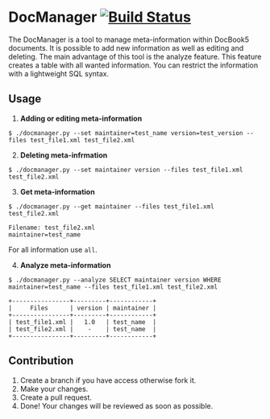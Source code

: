# DocManager [![Build Status](https://travis-ci.org/openSUSE/docmanager.svg?branch=develop)](https://travis-ci.org/openSUSE/docmanager)

The DocManager is a tool to manage meta-information within DocBook5 documents.
It is possible to add new information as well as editing and deleting. The
main advantage of this tool is the analyze feature. This feature creates a
table with all wanted information. You can restrict the information with a
lightweight SQL syntax.

## Usage

  1. **Adding or editing meta-information**

  `$ ./docmanager.py --set maintainer=test_name version=test_version --files test_file1.xml test_file2.xml`

  2. **Deleting meta-infrmation**

  `$ ./docmanager.py --set maintainer version --files test_file1.xml test_file2.xml`

  3. **Get meta-information**

  `$ ./docmanager.py --get maintainer --files test_file1.xml test_file2.xml`

  ```
  Filename: test_file2.xml
  maintainer=test_name
  ```

  For all information use `all`.

  4. **Analyze meta-information**

  `$ ./docmanager.py --analyze SELECT maintainer version WHERE maintainer=test_name --files test_file1.xml test_file2.xml`

  ```
  +----------------+---------+------------+
  |     Files      | version | maintainer |
  +----------------+---------+------------+
  | test_file1.xml |   1.0   | test_name  |
  | test_file2.xml |    -    | test_name  |
  +----------------+---------+------------+
  ```

## Contribution

  1. Create a branch if you have access otherwise fork it.
  2. Make your changes.
  3. Create a pull request.
  4. Done! Your changes will be reviewed as soon as possible.
